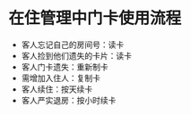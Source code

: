 # 在住管理中门卡使用流程

* 客人忘记自己的房间号：读卡
* 客人捡到他们遗失的卡片：读卡
* 客人门卡遗失：重新制卡
* 需增加入住人：复制卡
* 客人续住：按天续卡
* 客人严实退房：按小时续卡



